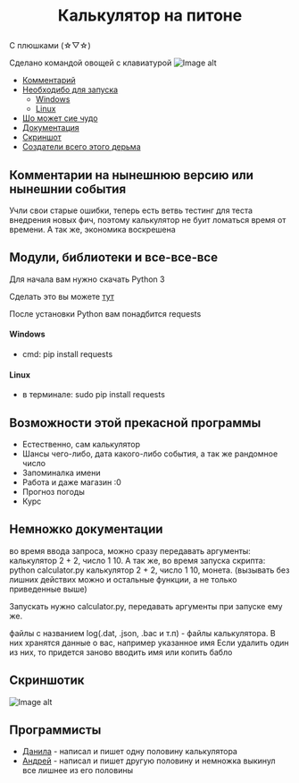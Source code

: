 # <p align="center">  Калькулятор на питоне
С плюшками 	(☆▽☆)  
 
Сделано командой овощей с клавиатурой
![Image alt](https://pp.userapi.com/c850016/v850016386/18f334/fxDxhHUuXSY.jpg)
* [Комментарий](#комментарии-на-нынешнюю-версию-или-нынешнии-события)
* [Необходибо для запуска](#модули-библиотеки-и-все-все-все)
  * [Windows](#Windows)
  * [Linux](#Linux)
* [Шо может сие чудо](#Возможности-этой-прекасной-программы)
* [Документация](#немножко-документации)
* [Скриншот](#Скриншотик)
* [Создатели всего этого дерьма](#программисты)
## Комментарии на нынешнюю версию или нынешнии события
Учли свои старые ошибки, теперь есть ветвь тестинг для  теста внедрения новых фич, поэтому калькулятор не буит ломаться время от времени. А так же, экономика воскрешена
## Модули, библиотеки и все-все-все
Для начала вам нужно скачать Python 3

Сделать это вы можете [тут](https://www.python.org/)

После установки Python вам понадбится requests
#### Windows
* cmd: pip install requests
#### Linux
* в терминале: sudo pip install requests 

## Возможности этой прекасной программы
* Естественно, сам калькулятор
* Шансы чего-либо, дата какого-либо события, а так же рандомное число
* Запоминалка имени
* Работа и даже магазин :0
* Прогноз погоды
* Курс

## Немножко документации
во время ввода запроса, можно сразу передавать аргументы: калькулятор 2 + 2, число 1 10.
А так же, во время запуска скрипта: python calculator.py калькулятор 2 + 2, число 1 10, монета.
(вызывать без лишних действих можно и остальные функции, а не только приведенные выше)

Запускать нужно calculator.py, передавать аргументы при запуске ему же.

файлы с названием log(.dat, .json, .bac и т.п) - файлы калькулятора. В них хранятся данные о вас, например указанное имя
Если удалить один из них, то придется заново вводить имя или копить бабло
## Скриншотик
![Image alt](https://pp.userapi.com/c855616/v855616663/4cfe1/daJ2-P1x2C4.jpg)
## Программисты
* [Данила](https://vk.com/ferowenso) - написал и пишет одну половину калькулятора
* [Андрей](https://vk.com/slava_a_i_r) - написал и пишет другую половину и  немножка выкинул все лишнее из его половины
